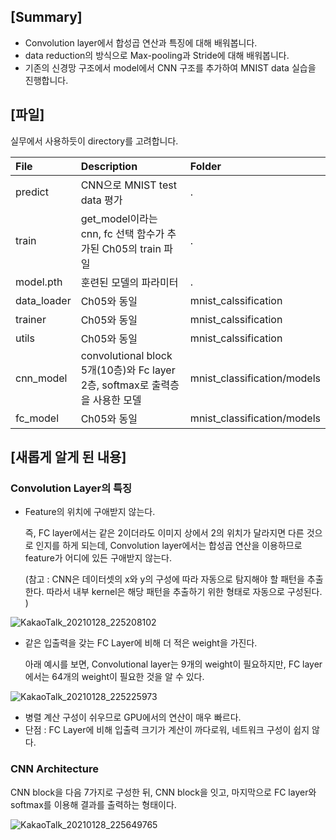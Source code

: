 ## [Summary]

- Convolution layer에서 합성곱 연산과 특징에 대해 배워봅니다.
- data reduction의 방식으로 Max-pooling과 Stride에 대해 배워봅니다.
- 기존의 신경망 구조에서 model에서 CNN 구조를 추가하여 MNIST data 실습을 진행합니다.

## [파일]

실무에서 사용하듯이 directory를 고려합니다.

|File |Description |Folder|
|:-- |:-- |:-- |
|predict |CNN으로 MNIST test data 평가 |. |
|train |get_model이라는 cnn, fc 선택 함수가 추가된 Ch05의 train 파일 |. |
|model.pth |훈련된 모델의 파라미터 |. |
|data_loader |Ch05와 동일 | mnist_calssification|
|trainer |Ch05와 동일 |mnist_calssification|
|utils |Ch05와 동일 |mnist_calssification|
|cnn_model|convolutional block 5개(10층)와 Fc layer 2층, softmax로 출력층을 사용한 모델|mnist_classification/models |
|fc_model|Ch05와 동일 |mnist_classification/models | 

## [새롭게 알게 된 내용]

### Convolution Layer의 특징

- Feature의 위치에 구애받지 않는다.

    즉, FC layer에서는 같은 2이더라도 이미지 상에서 2의 위치가 달라지면 다른 것으로 인지를 하게 되는데, Convolution layer에서는 합성곱 연산을 이용하므로 feature가 어디에 있든 구애받지 않는다.

    (참고 : CNN은 데이터셋의 x와 y의 구성에 따라 자동으로 탐지해야 할 패턴을 추출한다. 따라서 내부 kernel은 해당 패턴을 추출하기 위한 형태로 자동으로 구성된다. )

![KakaoTalk_20210128_225208102](https://user-images.githubusercontent.com/55529617/106149688-e6926880-61bd-11eb-879e-7cd03028fa53.jpg)

- 같은 입출력을 갖는 FC Layer에 비해 더 적은 weight을 가진다.

    아래 예시를 보면, Convolutional layer는 9개의 weight이 필요하지만, FC layer에서는 64개의 weight이 필요한 것을 알 수 있다.

![KakaoTalk_20210128_225225973](https://user-images.githubusercontent.com/55529617/106149694-e7c39580-61bd-11eb-8808-ecf29f728550.jpg)

- 병렬 계산 구성이 쉬우므로 GPU에서의 연산이 매우 빠르다.
- 단점 : FC Layer에 비해 입출력 크기가 계산이 까다로워, 네트워크 구성이 쉽지 않다.

### CNN Architecture

CNN block을 다음 7가지로 구성한 뒤, CNN block을 잇고, 마지막으로 FC layer와 softmax를 이용해 결과를 출력하는 형태이다.

![KakaoTalk_20210128_225649765](https://user-images.githubusercontent.com/55529617/106149697-e7c39580-61bd-11eb-8bab-e7fdd9f2b565.jpg)
